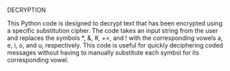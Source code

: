 DECRYPTION

This Python code is designed to decrypt text that has been encrypted using a specific substitution cipher. The code takes an input string from the user and replaces the symbols *, &, #, +=, and ! with the corresponding vowels a, e, i, o, and u, respectively. This code is useful for quickly deciphering coded messages without having to manually substitute each symbol for its corresponding vowel.
